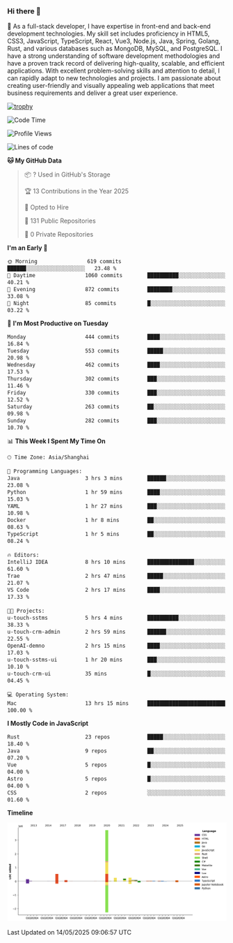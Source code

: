 ### Hi there 👋

🌱 As a full-stack developer, I have expertise in front-end and back-end development technologies. My skill set includes proficiency in HTML5, CSS3, JavaScript, TypeScript, React, Vue3, Node.js, Java, Spring, Golang, Rust, and various databases such as MongoDB, MySQL, and PostgreSQL. I have a strong understanding of software development methodologies and have a proven track record of delivering high-quality, scalable, and efficient applications. With excellent problem-solving skills and attention to detail, I can rapidly adapt to new technologies and projects. I am passionate about creating user-friendly and visually appealing web applications that meet business requirements and deliver a great user experience.

[![trophy](https://github-profile-trophy.vercel.app/?username=elton&rank=SECRET,SSS,SS,S,AAA,AA,A&theme=onedark&no-frame=true&margin-w=10)](https://github.com/ryo-ma/github-profile-trophy)

<!--START_SECTION:waka-->
![Code Time](http://img.shields.io/badge/Code%20Time-1%2C627%20hrs%2012%20mins-blue)

![Profile Views](http://img.shields.io/badge/Profile%20Views-0-blue)

![Lines of code](https://img.shields.io/badge/From%20Hello%20World%20I%27ve%20Written-5.6%20million%20lines%20of%20code-blue)

**🐱 My GitHub Data** 

> 📦 ? Used in GitHub's Storage 
 > 
> 🏆 13 Contributions in the Year 2025
 > 
> 💼 Opted to Hire
 > 
> 📜 131 Public Repositories 
 > 
> 🔑 0 Private Repositories 
 > 
**I'm an Early 🐤** 

```text
🌞 Morning                619 commits         ██████░░░░░░░░░░░░░░░░░░░   23.48 % 
🌆 Daytime                1060 commits        ██████████░░░░░░░░░░░░░░░   40.21 % 
🌃 Evening                872 commits         ████████░░░░░░░░░░░░░░░░░   33.08 % 
🌙 Night                  85 commits          █░░░░░░░░░░░░░░░░░░░░░░░░   03.22 % 
```
📅 **I'm Most Productive on Tuesday** 

```text
Monday                   444 commits         ████░░░░░░░░░░░░░░░░░░░░░   16.84 % 
Tuesday                  553 commits         █████░░░░░░░░░░░░░░░░░░░░   20.98 % 
Wednesday                462 commits         ████░░░░░░░░░░░░░░░░░░░░░   17.53 % 
Thursday                 302 commits         ███░░░░░░░░░░░░░░░░░░░░░░   11.46 % 
Friday                   330 commits         ███░░░░░░░░░░░░░░░░░░░░░░   12.52 % 
Saturday                 263 commits         ██░░░░░░░░░░░░░░░░░░░░░░░   09.98 % 
Sunday                   282 commits         ███░░░░░░░░░░░░░░░░░░░░░░   10.70 % 
```


📊 **This Week I Spent My Time On** 

```text
🕑︎ Time Zone: Asia/Shanghai

💬 Programming Languages: 
Java                     3 hrs 3 mins        ██████░░░░░░░░░░░░░░░░░░░   23.08 % 
Python                   1 hr 59 mins        ████░░░░░░░░░░░░░░░░░░░░░   15.03 % 
YAML                     1 hr 27 mins        ███░░░░░░░░░░░░░░░░░░░░░░   10.98 % 
Docker                   1 hr 8 mins         ██░░░░░░░░░░░░░░░░░░░░░░░   08.63 % 
TypeScript               1 hr 5 mins         ██░░░░░░░░░░░░░░░░░░░░░░░   08.24 % 

🔥 Editors: 
IntelliJ IDEA            8 hrs 10 mins       ███████████████░░░░░░░░░░   61.60 % 
Trae                     2 hrs 47 mins       █████░░░░░░░░░░░░░░░░░░░░   21.07 % 
VS Code                  2 hrs 17 mins       ████░░░░░░░░░░░░░░░░░░░░░   17.33 % 

🐱‍💻 Projects: 
u-touch-sstms            5 hrs 4 mins        ██████████░░░░░░░░░░░░░░░   38.33 % 
u-touch-crm-admin        2 hrs 59 mins       ██████░░░░░░░░░░░░░░░░░░░   22.55 % 
OpenAI-demno             2 hrs 15 mins       ████░░░░░░░░░░░░░░░░░░░░░   17.03 % 
u-touch-sstms-ui         1 hr 20 mins        ███░░░░░░░░░░░░░░░░░░░░░░   10.10 % 
u-touch-crm-ui           35 mins             █░░░░░░░░░░░░░░░░░░░░░░░░   04.45 % 

💻 Operating System: 
Mac                      13 hrs 15 mins      █████████████████████████   100.00 % 
```

**I Mostly Code in JavaScript** 

```text
Rust                     23 repos            █████░░░░░░░░░░░░░░░░░░░░   18.40 % 
Java                     9 repos             ██░░░░░░░░░░░░░░░░░░░░░░░   07.20 % 
Vue                      5 repos             █░░░░░░░░░░░░░░░░░░░░░░░░   04.00 % 
Astro                    5 repos             █░░░░░░░░░░░░░░░░░░░░░░░░   04.00 % 
CSS                      2 repos             ░░░░░░░░░░░░░░░░░░░░░░░░░   01.60 % 
```



**Timeline**

![Lines of Code chart](https://raw.githubusercontent.com/elton/elton/main/assets/bar_graph.png)


 Last Updated on 14/05/2025 09:06:57 UTC
<!--END_SECTION:waka-->

<!--
**elton/elton** is a ✨ _special_ ✨ repository because its `README.md` (this file) appears on your GitHub profile.

Here are some ideas to get you started:

- 🔭 I’m currently working on ...
- 🌱 I’m currently learning ...
- 👯 I’m looking to collaborate on ...
- 🤔 I’m looking for help with ...
- 💬 Ask me about ...
- 📫 How to reach me: ...
- 😄 Pronouns: ...
- ⚡ Fun fact: ...
-->
